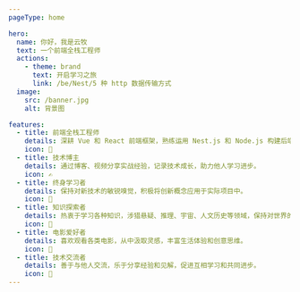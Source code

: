 ```yaml
---
pageType: home

hero:
  name: 你好，我是云牧
  text: 一个前端全栈工程师
  actions:
    - theme: brand
      text: 开启学习之旅
      link: /be/Nest/5 种 http 数据传输方式
  image:
    src: /banner.jpg
    alt: 背景图

features:
  - title: 前端全栈工程师
    details: 深耕 Vue 和 React 前端框架，熟练运用 Nest.js 和 Node.js 构建后端系统。
    icon: 🚀
  - title: 技术博主
    details: 通过博客、视频分享实战经验，记录技术成长，助力他人学习进步。
    icon: ✍️
  - title: 终身学习者
    details: 保持对新技术的敏锐嗅觉，积极将创新概念应用于实际项目中。
    icon: 🌱
  - title: 知识探索者
    details: 热衷于学习各种知识，涉猎悬疑、推理、宇宙、人文历史等领域，保持对世界的好奇心。
    icon: 🔭
  - title: 电影爱好者
    details: 喜欢观看各类电影，从中汲取灵感，丰富生活体验和创意思维。
    icon: 🎥
  - title: 技术交流者
    details: 善于与他人交流，乐于分享经验和见解，促进互相学习和共同进步。
    icon: 🤲
---
```

